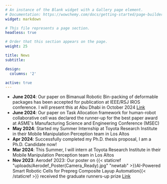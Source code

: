 ```yaml
---
# An instance of the Blank widget with a Gallery page element.
# Documentation: https://wowchemy.com/docs/getting-started/page-builder/
widget: markdown

# This file represents a page section.
headless: true

# Order that this section appears on the page.
weight: 25

title: News
subtitle:

design:
  columns: '2'

active: true
---
```

- **June 2024**: Our paper on Bimanual Robotic Bin-packing of deformable packages has been accepted for publication at IEEE/RSJ IROS conference. I will present this at Abu Dhabi in October 2024 [Link](https://sites.google.com/usc.edu/bimanual-binpacking)
- **June 2024**: Our paper on Task Allocation framework for human-robot collaborative cell was declared the runner-up for the best paper award at ASME's Manufacturing Science and Engineering Conference (MSEC)
- **May 2024**: Started my Summer Internship at Toyota Research Institute in their Mobile Manipulation Perception team in Los Altos
- **Apr 2024**: Successfully completed my Ph.D. thesis proposal, I am a Ph.D. Candidate now!
- **Mar 2024**: This Summer, I will intern at Toyota Research Institute in their Mobile Manipulation Perception team in Los Altos
- **Nov 2023**: Aerodef 2023: Our poster on {{< staticref "uploads/Aerodef_Poster(Camera_Ready).jpg" "newtab" >}}AI-Powered Smart Robotic Cells for Prepreg Composite Layup Automation{{< /staticref >}} received the graduate runners-up prize [Link](https://www.aerodefevent.com/sessions/aerodef-student-research-poster-pitch-presentation-challenge/)
